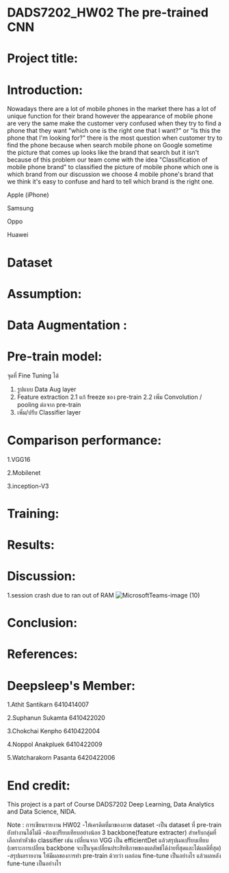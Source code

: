 # DADS7202_HW02 The pre-trained CNN

# Project title:



# Introduction: 
Nowadays there are a lot of mobile phones in the market there has a lot of unique function for their brand however the appearance of mobile phone are very the same make the customer very confused when they try to find a phone that they want "which one is the right one that I want?" or "Is this the phone that I'm looking for?" there is the most question when customer try to find the phone because when search mobile phone on Google sometime the picture that comes up looks like the brand that search but it isn't because of this problem our team come with the idea "Classification of mobile phone brand" to classified the picture of mobile phone which one is which brand from our discussion we choose 4 mobile phone's brand that we think it's easy to confuse and hard to tell which brand is the right one.

Apple (iPhone)

Samsung

Oppo

Huawei


# Dataset


# Assumption:



# Data Augmentation :




# Pre-train model:
จุดที่ Fine Tuning ได้

1. รูปแบบ Data Aug layer
2. Feature extraction
2.1 แก้ freeze ของ pre-train
2.2 เพิ่ม Convolution / pooling ต่อจาก pre-train
3. เพิ่ม/ปรับ Classifier layer


# Comparison performance:

1.VGG16

2.Mobilenet

3.inception-V3



# Training:




# Results:



# Discussion:
1.session crash due to ran out of RAM
![MicrosoftTeams-image (10)](https://user-images.githubusercontent.com/107410157/196458197-d0e59956-51d9-4be5-8566-edc6683d903c.png)



# Conclusion:



# References:



# Deepsleep's Member:
1.Athit Santikarn 6410414007

2.Suphanun Sukamta 6410422020

3.Chokchai Kenpho 6410422004

4.Noppol Anakpluek 6410422009

5.Watcharakorn Pasanta 6420422006


# End credit: 
This project is a part of Course DADS7202 Deep Learning, Data Analytics and Data Science, NIDA.


Note : การเขียนรายงาน HW02
-ให้เครดิตที่มาของภาพ dataset
-เป็น dataset ที่ pre-train ยังทำงานได้ไม่ดี
-ต้องเปรียบเทียบอย่างน้อย 3 backbone(feature extracter) สำหรับกลุ่มที่เลือกทำหัวข้อ classifier
เช่น เปลี่ยนจาก VGG เป็น efficientDet แล้วสรุปผลเปรียบเทียบ
(เพราะการเปลี่ยน backbone จะเป็นจุดเปลี่ยนประสิทธิภาพของผลลัพธ์ได้ง่ายที่สุดและได้ผลดีที่สุด)
-สรุปผลรายงาน ให้มีผลของการทำ pre-train ด้วยว่า ผลก่อน fine-tune เป็นอย่างไร แล้วผลหลัง fune-tune เป็นอย่างไร
